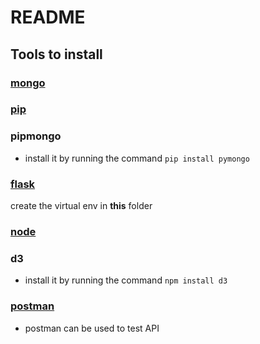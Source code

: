 # README
## Tools to install
### [mongo](https://www.mongodb.com/try/download/community)  
### [pip](https://pip.pypa.io/en/stable/installing/)  
### pipmongo
- install it by running the command ```pip install pymongo```
### [flask](https://flask.palletsprojects.com/en/1.1.x/installation/)  
create the virtual env in **this** folder
### [node](https://www.npmjs.com/get-npm) 
### d3
- install it by running the command ```npm install d3```
### [postman](https://www.postman.com/downloads/)  
- postman can be used to test API
